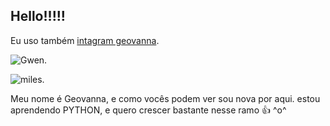 ## Hello!!!!!
Eu uso também [intagram geovanna](https://www.instagram.com/geov_annapaula?igsh=MXM4bGszdmxzNDhtNg==).

![Gwen.](https://media.tenor.com/Zyo9QTij5JQAAAAM/gwen-stacy.gif "Gwen.")

![miles.](https://i.pinimg.com/originals/62/a9/ab/62a9ab0b586558a1849e0d5d05cce2e1.gif "miles")


Meu nome é Geovanna, e como vocês podem ver sou nova por aqui.
estou aprendendo PYTHON, e quero crescer bastante nesse ramo 👍
                    ^o^

